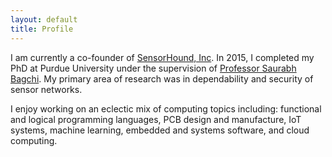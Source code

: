 ```yaml
---
layout: default
title: Profile
---
```


I am currently a co-founder of [SensorHound, Inc](sensorhound.com). In 2015, I
completed my PhD at Purdue University under the supervision of
[Professor Saurabh Bagchi](https://engineering.purdue.edu/dcsl/index.html).
My primary area of research was in dependability and security of sensor networks.

I enjoy working on an eclectic mix of computing topics including: functional and
logical programming languages, PCB design and manufacture, IoT systems, machine
learning, embedded and systems software, and cloud computing.

